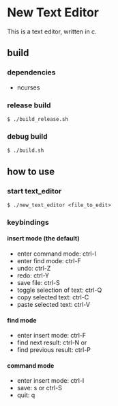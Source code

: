 # New Text Editor

This is a text editor, written in c.

## build
### dependencies
- ncurses

### release build
```
$ ./build_release.sh
```
### debug build
```
$ ./build.sh
```

## how to use
### start text_editor
```
$ ./new_text_editor <file_to_edit>
```

### keybindings
#### insert mode (the default)
- enter command mode: ctrl-I
- enter find mode: ctrl-F
- undo: ctrl-Z
- redo: ctrl-Y
- save file: ctrl-S 
- toggle selection of text: ctrl-Q 
- copy selected text: ctrl-C 
- paste selected text: ctrl-V

#### find mode
- enter insert mode: ctrl-F
- find next result: ctrl-N or <CR>
- find previous result: ctrl-P

#### command mode
- enter insert mode: ctrl-I
- save: s or ctrl-S
- quit: q

